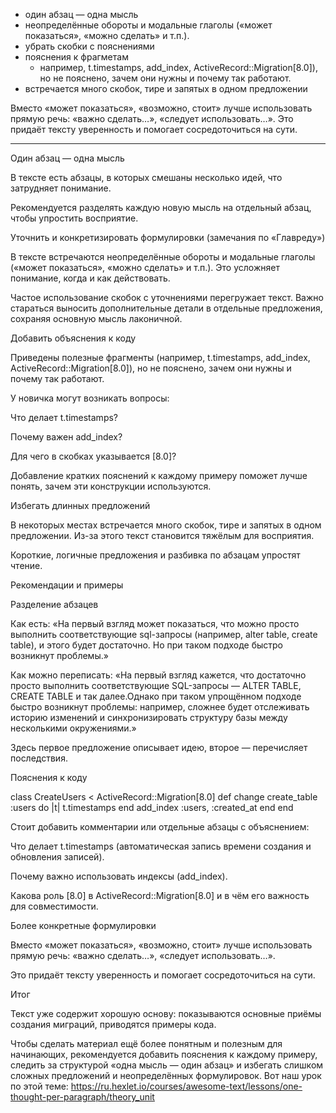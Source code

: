 - один абзац — одна мысль
- неопределённые обороты и модальные глаголы («может показаться», «можно сделать» и т.п.).
- убрать скобки с пояснениями
- пояснения к фрагметам
  - например, t.timestamps, add_index, ActiveRecord::Migration[8.0]), но не пояснено, зачем они нужны и почему так работают.
- встречается много скобок, тире и запятых в одном предложении


Вместо «может показаться», «возможно, стоит» лучше использовать прямую речь: «важно сделать…», «следует использовать…».
Это придаёт тексту уверенность и помогает сосредоточиться на сути.

---------------------------------------------

Один абзац — одна мысль

В тексте есть абзацы, в которых смешаны несколько идей, что затрудняет понимание.

Рекомендуется разделять каждую новую мысль на отдельный абзац, чтобы упростить восприятие.

Уточнить и конкретизировать формулировки (замечания по «Главреду»)

В тексте встречаются неопределённые обороты и модальные глаголы («может показаться», «можно сделать» и т.п.). Это усложняет понимание, когда и как действовать.

Частое использование скобок с уточнениями перегружает текст. Важно стараться выносить дополнительные детали в отдельные предложения, сохраняя основную мысль лаконичной.

Добавить объяснения к коду

Приведены полезные фрагменты (например, t.timestamps, add_index, ActiveRecord::Migration[8.0]), но не пояснено, зачем они нужны и почему так работают.

У новичка могут возникать вопросы:

Что делает t.timestamps?

Почему важен add_index?

Для чего в скобках указывается [8.0]?

Добавление кратких пояснений к каждому примеру поможет лучше понять, зачем эти конструкции используются.

Избегать длинных предложений

В некоторых местах встречается много скобок, тире и запятых в одном предложении. Из-за этого текст становится тяжёлым для восприятия.

Короткие, логичные предложения и разбивка по абзацам упростят чтение.

Рекомендации и примеры

Разделение абзацев

Как есть: «На первый взгляд может показаться, что можно просто выполнить соответствующие sql-запросы (например, alter table, create table), и этого будет достаточно. Но при таком подходе быстро возникнут проблемы.»

Как можно переписать: «На первый взгляд кажется, что достаточно просто выполнить соответствующие SQL-запросы — ALTER TABLE, CREATE TABLE и так далее.Однако при таком упрощённом подходе быстро возникнут проблемы: например, сложнее будет отслеживать историю изменений и синхронизировать структуру базы между несколькими окружениями.»

Здесь первое предложение описывает идею, второе — перечисляет последствия.

Пояснения к коду

 class CreateUsers < ActiveRecord::Migration[8.0]
  def change
    create_table :users do |t|
      t.timestamps
    end
    add_index :users, :created_at
  end
end

Стоит добавить комментарии или отдельные абзацы с объяснением:

Что делает t.timestamps (автоматическая запись времени создания и обновления записей).

Почему важно использовать индексы (add_index).

Какова роль [8.0] в ActiveRecord::Migration[8.0] и в чём его важность для совместимости.

Более конкретные формулировки

Вместо «может показаться», «возможно, стоит» лучше использовать прямую речь: «важно сделать…», «следует использовать…».

Это придаёт тексту уверенность и помогает сосредоточиться на сути.

Итог

Текст уже содержит хорошую основу: показываются основные приёмы создания миграций, приводятся примеры кода.

Чтобы сделать материал ещё более понятным и полезным для начинающих, рекомендуется добавить пояснения к каждому примеру, следить за структурой «одна мысль — один абзац» и избегать слишком сложных предложений и неопределённых формулировок. Вот наш урок по этой теме: https://ru.hexlet.io/courses/awesome-text/lessons/one-thought-per-paragraph/theory_unit

